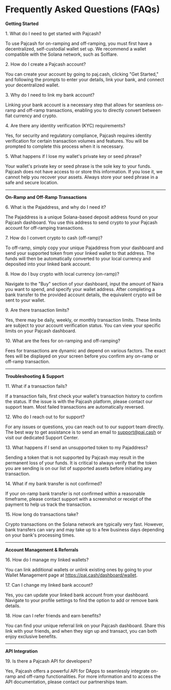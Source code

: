 # Frequently Asked Questions (FAQs)



**Getting Started**

1\. What do I need to get started with Pajcash?

To use Pajcash for on-ramping and off-ramping, you must first have a decentralized, self-custodial wallet set up. We recommend a wallet compatible with the Solana network, such as Solflare.

2\. How do I create a Pajcash account?

You can create your account by going to paj.cash, clicking "Get Started," and following the prompts to enter your details, link your bank, and connect your decentralized wallet.

3\. Why do I need to link my bank account?

Linking your bank account is a necessary step that allows for seamless on-ramp and off-ramp transactions, enabling you to directly convert between fiat currency and crypto.

4\. Are there any identity verification (KYC) requirements?

Yes, for security and regulatory compliance, Pajcash requires identity verification for certain transaction volumes and features. You will be prompted to complete this process when it is necessary.

5\. What happens if I lose my wallet's private key or seed phrase?

Your wallet's private key or seed phrase is the sole key to your funds. Pajcash does not have access to or store this information. If you lose it, we cannot help you recover your assets. Always store your seed phrase in a safe and secure location.

***

**On-Ramp and Off-Ramp Transactions**

6\. What is the Pajaddress, and why do I need it?

The Pajaddress is a unique Solana-based deposit address found on your Pajcash dashboard. You use this address to send crypto to your Pajcash account for off-ramping transactions.

7\. How do I convert crypto to cash (off-ramp)?

To off-ramp, simply copy your unique Pajaddress from your dashboard and send your supported token from your linked wallet to that address. The funds will then be automatically converted to your local currency and deposited into your linked bank account.

8\. How do I buy crypto with local currency (on-ramp)?

Navigate to the "Buy" section of your dashboard, input the amount of Naira you want to spend, and specify your wallet address. After completing a bank transfer to the provided account details, the equivalent crypto will be sent to your wallet.

9\. Are there transaction limits?

Yes, there may be daily, weekly, or monthly transaction limits. These limits are subject to your account verification status. You can view your specific limits on your Pajcash dashboard.

10\. What are the fees for on-ramping and off-ramping?

Fees for transactions are dynamic and depend on various factors. The exact fees will be displayed on your screen before you confirm any on-ramp or off-ramp transaction.

***

**Troubleshooting & Support**

11\. What if a transaction fails?

If a transaction fails, first check your wallet's transaction history to confirm the status. If the issue is with the Pajcash platform, please contact our support team. Most failed transactions are automatically reversed.

12\. Who do I reach out to for support?

For any issues or questions, you can reach out to our support team directly. The best way to get assistance is to send an email to support@paj.cash or visit our dedicated Support Center.

13\. What happens if I send an unsupported token to my Pajaddress?

Sending a token that is not supported by Pajcash may result in the permanent loss of your funds. It is critical to always verify that the token you are sending is on our list of supported assets before initiating any transaction.

14\. What if my bank transfer is not confirmed?

If your on-ramp bank transfer is not confirmed within a reasonable timeframe, please contact support with a screenshot or receipt of the payment to help us track the transaction.

15\. How long do transactions take?

Crypto transactions on the Solana network are typically very fast. However, bank transfers can vary and may take up to a few business days depending on your bank's processing times.

***

**Account Management & Referrals**

16\. How do I manage my linked wallets?

You can link additional wallets or unlink existing ones by going to your Wallet Management page at https://paj.cash/dashboard/wallet.

17\. Can I change my linked bank account?

Yes, you can update your linked bank account from your dashboard. Navigate to your profile settings to find the option to add or remove bank details.

18\. How can I refer friends and earn benefits?

You can find your unique referral link on your Pajcash dashboard. Share this link with your friends, and when they sign up and transact, you can both enjoy exclusive benefits.

***

**API Integration**

19\. Is there a Pajcash API for developers?

Yes, Pajcash offers a powerful API for DApps to seamlessly integrate on-ramp and off-ramp functionalities. For more information and to access the API documentation, please contact our partnerships team.
